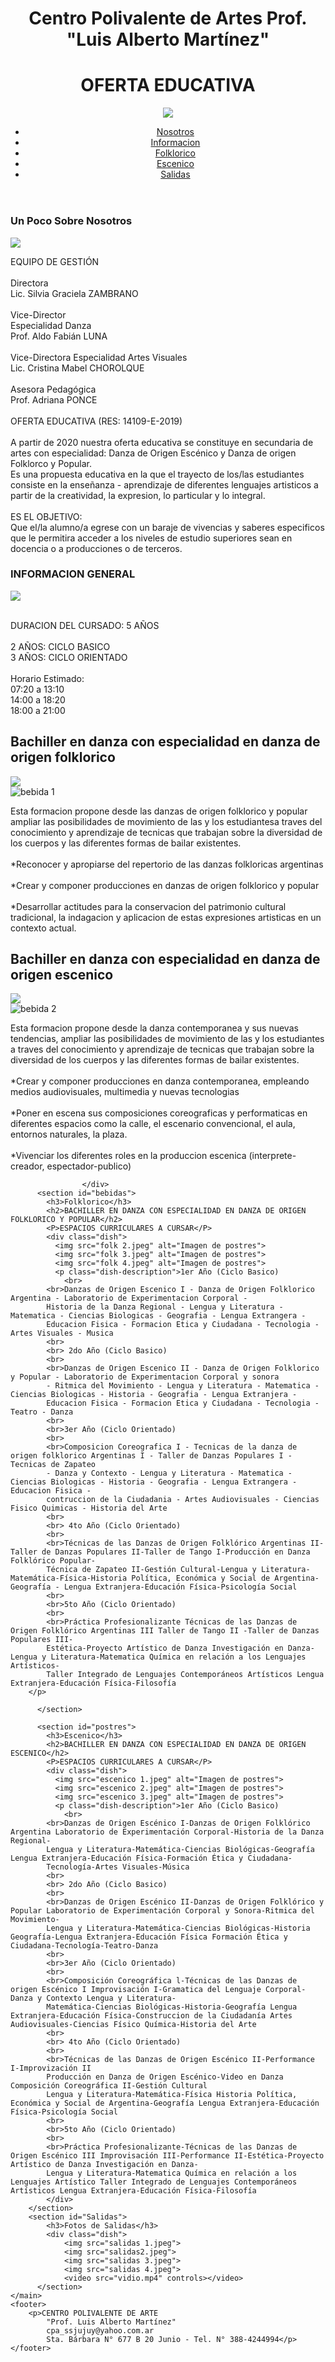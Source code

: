 > 
<html>
<head>
    <link rel="stylesheet" type="text/css" href="styles.css">
</head> 
<body>
    <header>
        <h1>Centro Polivalente de Artes Prof. "Luis Alberto Martínez"</h1>
        <h1>OFERTA EDUCATIVA</h1>
        <div class="container">
            <img src="cpa.jpeg">
        </div>
            <nav>
            <ul>
                <li><a href="#inicio">Nosotros</a></li>
                <li><a href="#platos">Informacion</a></li>
                <li><a href="#bebidas">Folklorico</a></li>
                <li><a href="#postres">Escenico</a></li>
                <li><a href="#Salidas">Salidas</a></li>
            </ul>
        </nav>
    </header>
    <section id="inicio">
        <h3>Un Poco Sobre Nosotros</h3>
        <div class="dish">
            <img src="folk.jpeg">
            <p class="dish-description"> EQUIPO DE GESTIÓN
                <br>
                <br>Directora
                <br>Lic. Silvia Graciela ZAMBRANO
                <br> 
                <br>Vice-Director
                <br>Especialidad Danza
                <br>Prof. Aldo Fabián LUNA
                <br>
                <br>Vice-Directora Especialidad Artes Visuales
                <br>Lic. Cristina Mabel CHOROLQUE
                <br>
                <br>Asesora Pedagógica
                <br>Prof. Adriana PONCE
                <br>
                <br>OFERTA EDUCATIVA (RES: 14109-E-2019)
                <br> 
                <br>A partir de 2020 nuestra oferta educativa se constituye en secundaria de artes 
                con especialidad: Danza de Origen Escénico y Danza de origen Folklorco y Popular.
                <br>Es una propuesta educativa en la que el trayecto de los/las estudiantes consiste en
                la enseñanza - aprendizaje de diferentes lenguajes artisticos a partir de la 
                creatividad, la expresion, lo particular y lo integral.
                <br> 
                <br> ES EL OBJETIVO: 
                <br> Que el/la alumno/a egrese con un baraje de vivencias y saberes especificos que 
                le permitira acceder a los niveles de estudio superiores sean en docencia o a
                producciones o de terceros.
            </p>
        </div>
      </section>
    <main>
        <section id="platos">
            <h3>INFORMACION GENERAL</h3>
            <div class="dish">
                <img src="WhatsApp Image 2023-10-19 at 15.17.22.jpeg">
                <p> 
                    <br>DURACION DEL CURSADO: 5 AÑOS
                    <br> 
                    <br> 2 AÑOS: CICLO BASICO
                    <br> 3 AÑOS: CICLO ORIENTADO 
                    <br> 
                    <br> Horario Estimado: 
                    <br> 07:20 a 13:10
                    <br> 14:00 a 18:20
                    <br> 18:00 a 21:00
                </p>
                <h2>Bachiller en danza con especialidad en danza de origen folklorico</h2>
                    <img src="folkk.jpeg">
                <div class="dish">
                        <img src="folk 2.jpeg" alt="bebida 1">
                        <p class="dish-description"> Esta formacion propone desde las danzas de origen folklorico
                            y popular ampliar las posibilidades de movimiento de las y los estudiantesa traves del 
                            conocimiento y aprendizaje de tecnicas que trabajan sobre la diversidad de los cuerpos y las diferentes 
                            formas de bailar existentes.
                            <br> 
                            <br> *Reconocer y apropiarse del repertorio de las danzas folkloricas argentinas
                            <br> 
                            <br> *Crear y componer producciones en danzas de origen folklorico y popular
                            <br> 
                            <br> *Desarrollar actitudes para la conservacion del patrimonio cultural tradicional, la 
                            indagacion y aplicacion de estas expresiones artisticas en un contexto actual.
                        </p>
                    </div>
                <h2>Bachiller en danza con especialidad en danza de origen escenico</h2>        
                    <img src="escenicooo.jpeg">
                    <div class="dish">
                        <img src="escenico.jpeg" alt="bebida 2">
                        <p class="dish-description">Esta formacion propone desde la danza contemporanea y sus nuevas 
                            tendencias, ampliar las posibilidades de movimiento de las y los estudiantes a traves del 
                            conocimiento y aprendizaje de tecnicas que trabajan sobre la diversidad de los cuerpos y las diferentes formas de bailar existentes.
                            <br> 
                            <br> *Crear y componer producciones en danza contemporanea, empleando medios audiovisuales, multimedia y nuevas tecnologias
                            <br> 
                            <br> *Poner en escena sus composiciones coreograficas y performaticas en diferentes espacios como la calle, el escenario convencional,
                            el aula, entornos naturales, la plaza.
                            <br> 
                            <br> *Vivenciar los diferentes roles en la produccion escenica (interprete-creador, espectador-publico)
                        </p>

                    </div>
          <section id="bebidas">
            <h3>Folklorico</h3>
            <h2>BACHILLER EN DANZA CON ESPECIALIDAD EN DANZA DE ORIGEN FOLKLORICO Y POPULAR</h2>
            <P>ESPACIOS CURRICULARES A CURSAR</P>
            <div class="dish">
              <img src="folk 2.jpeg" alt="Imagen de postres">
              <img src="folk 3.jpeg" alt="Imagen de postres">
              <img src="folk 4.jpeg" alt="Imagen de postres">
              <p class="dish-description">1er Año (Ciclo Basico)
                <br>
            <br>Danzas de Origen Escenico I - Danza de Origen Folklorico Argentina - Laboratorio de Experimentacion Corporal - 
            Historia de la Danza Regional - Lengua y Literatura - Matematica - Ciencias Biologicas - Geografia - Lengua Extrangera - 
            Educacion Fisica - Formacion Etica y Ciudadana - Tecnologia - Artes Visuales - Musica 
            <br> 
            <br> 2do Año (Ciclo Basico)
            <br>
            <br>Danzas de Origen Escenico II - Danza de Origen Folklorico y Popular - Laboratorio de Experimentacion Corporal y sonora
            - Ritmica del Movimiento - Lengua y Literatura - Matematica - Ciencias Biologicas - Historia - Geografia - Lengua Extranjera - 
            Educacion Fisica - Formacion Etica y Ciudadana - Tecnologia - Teatro - Danza
            <br> 
            <br>3er Año (Ciclo Orientado)
            <br> 
            <br>Composicion Coreografica I - Tecnicas de la danza de origen folklorico Argentinas I - Taller de Danzas Populares I - Tecnicas de Zapateo 
            - Danza y Contexto - Lengua y Literatura - Matematica - Ciencias Biologicas - Historia - Geografia - Lengua Extrangera - Educacion Fisica - 
            contruccion de la Ciudadania - Artes Audiovisuales - Ciencias Fisico Quimicas - Historia del Arte
            <br> 
            <br> 4to Año (Ciclo Orientado)
            <br> 
            <br>Técnicas de las Danzas de Origen Folklórico Argentinas II-Taller de Danzas Populares II-Taller de Tango I-Producción en Danza Folklórico Popular-
            Técnica de Zapateo II-Gestión Cultural-Lengua y Literatura-Matemática-Física-Historia Política, Económica y Social de Argentina-Geografía - Lengua Extranjera-Educación Física-Psicología Social
            <br> 
            <br>5to Año (Ciclo Orientado)
            <br>
            <br>Práctica Profesionalizante Técnicas de las Danzas de Origen Folklórico Argentinas III Taller de Tango II -Taller de Danzas Populares III-
            Estética-Proyecto Artístico de Danza Investigación en Danza-Lengua y Literatura-Matematica Química en relación a los Lenguajes Artísticos-
            Taller Integrado de Lenguajes Contemporáneos Artísticos Lengua Extranjera-Educación Física-Filosofía
        </p>

          </section>

          <section id="postres">
            <h3>Escenico</h3>
            <h2>BACHILLER EN DANZA CON ESPECIALIDAD EN DANZA DE ORIGEN ESCENICO</h2>
            <P>ESPACIOS CURRICULARES A CURSAR</P>
            <div class="dish">
              <img src="escenico 1.jpeg" alt="Imagen de postres">
              <img src="escenico 2.jpeg" alt="Imagen de postres">
              <img src="escenico 3.jpeg" alt="Imagen de postres">
              <p class="dish-description">1er Año (Ciclo Basico)
                <br>
            <br>Danzas de Origen Escénico I-Danzas de Origen Folklórico Argentina Laboratorio de Experimentación Corporal-Historia de la Danza Regional- 
            Lengua y Literatura-Matemática-Ciencias Biológicas-Geografía Lengua Extranjera-Educación Física-Formación Ética y Ciudadana-
            Tecnología-Artes Visuales-Música
            <br> 
            <br> 2do Año (Ciclo Basico)
            <br>
            <br>Danzas de Origen Escénico II-Danzas de Origen Folklórico y Popular Laboratorio de Experimentación Corporal y Sonora-Ritmica del Movimiento-
            Lengua y Literatura-Matemática-Ciencias Biológicas-Historia Geografía-Lengua Extranjera-Educación Física Formación Ética y Ciudadana-Tecnología-Teatro-Danza
            <br> 
            <br>3er Año (Ciclo Orientado)
            <br> 
            <br>Composición Coreográfica l-Técnicas de las Danzas de origen Escénico I Improvisación I-Gramatica del Lenguaje Corporal-Danza y Contexto Lengua y Literatura-
            Matemática-Ciencias Biológicas-Historia-Geografía Lengua Extranjera-Educación Física-Construccion de la Ciudadanía Artes Audiovisuales-Ciencias Físico Química-Historia del Arte
            <br> 
            <br> 4to Año (Ciclo Orientado)
            <br> 
            <br>Técnicas de las Danzas de Origen Escénico II-Performance I-Improvización II
            Producción en Danza de Origen Escénico-Video en Danza Composición Coreográfica II-Gestión Cultural
            Lengua y Literatura-Matemática-Física Historia Política, Económica y Social de Argentina-Geografía Lengua Extranjera-Educación Física-Psicología Social
            <br> 
            <br>5to Año (Ciclo Orientado)
            <br>
            <br>Práctica Profesionalizante-Técnicas de las Danzas de Origen Escénico III Improvisación III-Performance II-Estética-Proyecto Artístico de Danza Investigación en Danza-
            Lengua y Literatura-Matematica Química en relación a los Lenguajes Artístico Taller Integrado de Lenguajes Contemporáneos Artísticos Lengua Extranjera-Educación Física-Filosofía
            </div>
        </section>  
        <section id="Salidas">
            <h3>Fotos de Salidas</h3>
            <div class="dish">
                <img src="salidas 1.jpeg">
                <img src="salidas2.jpeg">
                <img src="salidas 3.jpeg">
                <img src="salidas 4.jpeg">
                <video src="vidio.mp4" controls></video>
          </section>
    </main>
    <footer>
        <p>CENTRO POLIVALENTE DE ARTE
            "Prof. Luis Alberto Martínez"
            cpa_ssjujuy@yahoo.com.ar
            Sta. Bárbara N° 677 B 20 Junio - Tel. N° 388-4244994</p>
    </footer>
</body>
</html>
